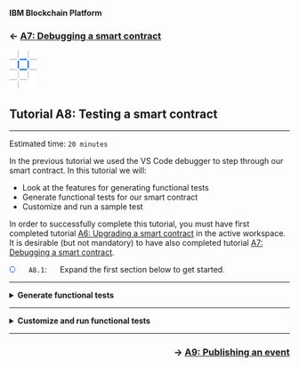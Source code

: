**IBM Blockchain Platform**

<h3 align='left'>← <a href='./a7.md'><b>A7: Debugging a smart contract</b></a></h3>

<img src="./images/ibp.png" alt="IBM Blockchain Platform"></img>
## **Tutorial A8: Testing a smart contract**

---

Estimated time: `20 minutes`

In the previous tutorial we used the VS Code debugger to step through our smart contract. In this tutorial we will:

* Look at the features for generating functional tests
* Generate functional tests for our smart contract
* Customize and run a sample test

In order to successfully complete this tutorial, you must have first completed tutorial <a href='./a6.md'>A6: Upgrading a smart contract</a> in the active workspace. It is desirable (but not mandatory) to have also completed tutorial <a href='./a7.md'>A7: Debugging a smart contract</a>.

<img src="./images/bullet.png" alt="[]"></img> &nbsp;&nbsp;&nbsp;&nbsp; `A8.1`: &nbsp;&nbsp;&nbsp;&nbsp;
Expand the first section below to get started.


---
<details>
<summary><b>Generate functional tests</b></summary>

Throughout these tutorials we've been submitting and evaluating transactions in an ad-hoc manner using client applications and VS Code. This has helped us understand how blockchain smart contracts and applications work.

Of course, good practices for software development also apply to smart contracts and applications, which means that when you're developing real-world blockchain solutions it's important to use a structured framework to allow more formal testing of the code you write.

While an exhaustive discussion of these practices is beyond the scope of this tutorial, we will now look at the features in IBM Blockchain Platform and VS Code which facilitate smart contract functional testing.

Let's start by creating some functional tests for our smart contract package.

<img src="./images/bullet.png" alt="[]"></img> &nbsp;&nbsp;&nbsp;&nbsp; `A8.2`: &nbsp;&nbsp;&nbsp;&nbsp;
Ensure that the Fabric Gateways view is visible and that the local network is connected.

If necessary, click the IBM Blockchain Platform activity bar icon to show the Fabric Gateways view, and click '1 Org Local Fabric' to connect to the gateway. The smart contract 'demo-contract@0.0.2' should be instantiated on the 'mychannel' network.

<img src="./images/a8.2.png" alt="Connected gateway"></img>

<img src="./images/bullet.png" alt="[]"></img> &nbsp;&nbsp;&nbsp;&nbsp; `A8.3`: &nbsp;&nbsp;&nbsp;&nbsp;
Right-click 'demo-contract@0.0.2' and select 'Generate Tests for Smart Contract(s)'.

<img src="./images/a8.3.png" alt="Generate tests option"></img>

We want to generate tests for our smart contract.

<img src="./images/bullet.png" alt="[]"></img> &nbsp;&nbsp;&nbsp;&nbsp; `A8.4`: &nbsp;&nbsp;&nbsp;&nbsp;
Click 'demo-contract'.

<img src="./images/a8.4.png" alt="Select demo-contract"></img>

We will use the TypeScript language for our tests.

<img src="./images/bullet.png" alt="[]"></img> &nbsp;&nbsp;&nbsp;&nbsp; `A8.5`: &nbsp;&nbsp;&nbsp;&nbsp;
Click 'TypeScript'.

<img src="./images/a8.5.1.png" alt="Select TypeScript"></img>

A test application called 'MyAssetContract-demo-contract@0.0.2.test.ts' will be generated in a 'functionalTests' folder and shown in the editor. You might need to wait a minute or so while VS Code attempts to build the tests.

Some errors will appear and subsequently disappear during the build process.

> <br>
   > <b>Cannot find module?</b>
   > <br>You might be left with a single error that suggests that the 'fabric-network' module cannot be found:
   > <br>&nbsp;
   > <img src='./images/a8.5.2.png'/>
   > <br>&nbsp;
   > This is a dependency that was resolved during the build process, but the reported error is not always removed automatically.
   > <br>&nbsp;<br>&nbsp;
   > To tidy up the error, either close and re-open the <i>'MyAssetContract-demo-contract@0.0.2.test.ts'</i> editor, or select 'View' -> 'Command Palette' and run the 'Developer: Reload Window' command.
   > <br>&nbsp;<br>&nbsp;
   > After doing this, you should see no errors reported.
   > <br>&nbsp;
   
The application contains a set of tests for the 'MyAsset' smart contract using the <a href="https://mochajs.org/">Mocha</a> testing framework. Of course you may wish to use your own testing framework. Let's use Mocha and our sample test application to understand the principles of functional testing:

* Tests are grouped together using a `describe()` expression
* Individual tests within a group are identified with an `it()` expression
* Each smart contract method has a specific test `describe` group with one or more `it()` functional tests within it
* Each test runs executes a smart contract transaction method and checks the result with an `assert()` expression. 
* The initial `describe` group sets up Mocha hooks for all subsequent test groups. These hooks run `before()` each subsequent `describe()` group and `beforeEach()` and `afterEach()` functional `it() ` test. The hooks are used to set up a new gateway for each group of tests, and reuse the same gateway within a group of tests. In this way the individual functional test can focus on smart contract method testing.

Take some time to review the generated *MyAssetContract-demo-contract@0.0.2.test.ts* file before continuing.

In addition to some standard code to connect to a Fabric gateway using an identity specified near the top of the file, the test application contains clauses for each of the transactions described in our smart contract, and these attempt to call the transaction and check the output.

<img src="./images/bullet.png" alt="[]"></img> &nbsp;&nbsp;&nbsp;&nbsp; `A8.6`: &nbsp;&nbsp;&nbsp;&nbsp;
Expand the next section of the tutorial to continue.

</details>

---
<details>
<summary><b>Customize and run functional tests</b></summary>

If you look closely at the checks made by each of the transaction tests, you'll see that they simply make the assertion that true equals true. We need to customize these tests, replacing each check with one that compares the response from the transaction with the desired output.

In this section we'll update one of these test transactions and try it out.

<img src="./images/bullet.png" alt="[]"></img> &nbsp;&nbsp;&nbsp;&nbsp; `A8.7`: &nbsp;&nbsp;&nbsp;&nbsp;
Scroll to the *myAssetExists* test.

<img src="./images/a8.7.png" alt="Generate tests option"></img>

<img src="./images/bullet.png" alt="[]"></img> &nbsp;&nbsp;&nbsp;&nbsp; `A8.8`: &nbsp;&nbsp;&nbsp;&nbsp;
Replace the *assert.equal(true, true);* statement with the line:
```typescript
assert.equal(JSON.parse(response.toString()), true);
```

The new section of code should look like this:

<img src="./images/a8.8.png" alt="Updated myAssetExists test"></img>

It is checking that the output of the 'myAssetExists' transaction is true for the value of the input parameter 'EXAMPLE'. In order words, it is checking to see if the asset with the key 'EXAMPLE' exists.

<img src="./images/bullet.png" alt="[]"></img> &nbsp;&nbsp;&nbsp;&nbsp; `A8.9`: &nbsp;&nbsp;&nbsp;&nbsp;
Save the file ('File' -> 'Save').

<img src="./images/bullet.png" alt="[]"></img> &nbsp;&nbsp;&nbsp;&nbsp; `A8.10`: &nbsp;&nbsp;&nbsp;&nbsp;
Click the 'Run Test' hyperlink that is just before the *describe('myAssetExists')* clause.

<img src="./images/a8.10.1.png" alt="Run test hyperlink"></img>

The test will now run. After a brief pause you will see the output in the terminal:

<img src="./images/a8.10.2.png" alt="Test output for 'EXAMPLE'"></img>

This test is failing as expected, because the 'EXAMPLE' key does not exist.

We will now edit the test to check for a key that we know exists. As a result of earlier tutorials, you should have assets with keys '002' and '003' described in your world state. (If not, first try submitting a 'createMyAsset' transaction again.)

<img src="./images/bullet.png" alt="[]"></img> &nbsp;&nbsp;&nbsp;&nbsp; `A8.11`: &nbsp;&nbsp;&nbsp;&nbsp;
Change 'EXAMPLE' in the *myAssetId* definition to `'002'`.

<img src="./images/a8.11.png" alt="Change myAssetId to '002'"></img>

<img src="./images/bullet.png" alt="[]"></img> &nbsp;&nbsp;&nbsp;&nbsp; `A8.12`: &nbsp;&nbsp;&nbsp;&nbsp;
Save the file ('File' -> 'Save').

<img src="./images/bullet.png" alt="[]"></img> &nbsp;&nbsp;&nbsp;&nbsp; `A8.13`: &nbsp;&nbsp;&nbsp;&nbsp;
Click 'Run Test' again.

This time you will see that the test passes, because the asset with key '002' exists in the world state.

<img src="./images/a8.13.1.png" alt="Passing test"></img>

While we have just tested a single smart contract method, the generated application can be run in its entirety so that all transactions in a smart contract can be functionally tested. You can see the command to do run the tests under the mocha framework in the Terminal:

```
node_modules/.bin/mocha functionalTests/MyAssetContract-demo-contract@0.0.2.test.ts --grep="myAssetExists" -r ts-node/register
```

<img src="./images/a8.13.2.png" alt="mocha command"></img>

You can add additional tests to the application, and incorporate other testing frameworks with Mocha to build a comprehensive set of tests for your smart contract. Using the underlying commands also helps you integrate your tests in a CI/CD pipeline.

<br><h3 align='left'>Summary</h3>

In this tutorial, we have seen how functional tests can be generated for our smart contracts. We have also seen how to customize these tests so that we can check that smart contracts are running correctly.

In the next tutorial, we will see how we can update our smart contract to generate an event, and how applications can register and receive event notifications.

</details>

---

<h3 align='right'> → <a href='./a9.md'><b>A9: Publishing an event</b></h3></a>
